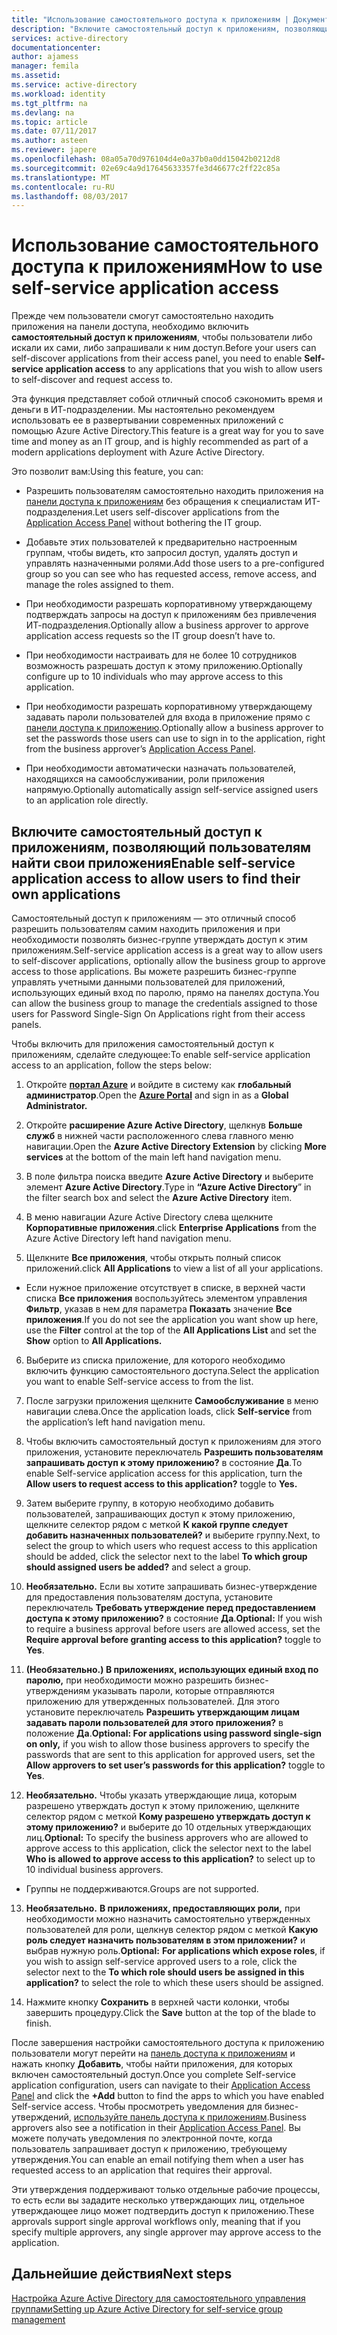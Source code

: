 ```yaml
---
title: "Использование самостоятельного доступа к приложениям | Документация Майкрософт"
description: "Включите самостоятельный доступ к приложениям, позволяющий пользователям найти свои приложения"
services: active-directory
documentationcenter: 
author: ajamess
manager: femila
ms.assetid: 
ms.service: active-directory
ms.workload: identity
ms.tgt_pltfrm: na
ms.devlang: na
ms.topic: article
ms.date: 07/11/2017
ms.author: asteen
ms.reviewer: japere
ms.openlocfilehash: 08a05a70d976104d4e0a37b0a0dd15042b0212d8
ms.sourcegitcommit: 02e69c4a9d17645633357fe3d46677c2ff22c85a
ms.translationtype: MT
ms.contentlocale: ru-RU
ms.lasthandoff: 08/03/2017
---
```

# <a name="how-to-use-self-service-application-access"></a><span data-ttu-id="7406d-103">Использование самостоятельного доступа к приложениям</span><span class="sxs-lookup"><span data-stu-id="7406d-103">How to use self-service application access</span></span>

<span data-ttu-id="7406d-104">Прежде чем пользователи смогут самостоятельно находить приложения на панели доступа, необходимо включить **самостоятельный доступ к приложениям**, чтобы пользователи либо искали их сами, либо запрашивали к ним доступ.</span><span class="sxs-lookup"><span data-stu-id="7406d-104">Before your users can self-discover applications from their access panel, you need to enable **Self-service application access** to any applications that you wish to allow users to self-discover and request access to.</span></span>

<span data-ttu-id="7406d-105">Эта функция представляет собой отличный способ сэкономить время и деньги в ИТ-подразделении. Мы настоятельно рекомендуем использовать ее в развертывании современных приложений с помощью Azure Active Directory.</span><span class="sxs-lookup"><span data-stu-id="7406d-105">This feature is a great way for you to save time and money as an IT group, and is highly recommended as part of a modern applications deployment with Azure Active Directory.</span></span>

<span data-ttu-id="7406d-106">Это позволит вам:</span><span class="sxs-lookup"><span data-stu-id="7406d-106">Using this feature, you can:</span></span>

-   <span data-ttu-id="7406d-107">Разрешить пользователям самостоятельно находить приложения на [панели доступа к приложениям](https://myapps.microsoft.com/) без обращения к специалистам ИТ-подразделения.</span><span class="sxs-lookup"><span data-stu-id="7406d-107">Let users self-discover applications from the [Application Access Panel](https://myapps.microsoft.com/) without bothering the IT group.</span></span>

-   <span data-ttu-id="7406d-108">Добавьте этих пользователей к предварительно настроенным группам, чтобы видеть, кто запросил доступ, удалять доступ и управлять назначенными ролями.</span><span class="sxs-lookup"><span data-stu-id="7406d-108">Add those users to a pre-configured group so you can see who has requested access, remove access, and manage the roles assigned to them.</span></span>

-   <span data-ttu-id="7406d-109">При необходимости разрешать корпоративному утверждающему подтверждать запросы на доступ к приложениям без привлечения ИТ-подразделения.</span><span class="sxs-lookup"><span data-stu-id="7406d-109">Optionally allow a business approver to approve application access requests so the IT group doesn’t have to.</span></span>

-   <span data-ttu-id="7406d-110">При необходимости настраивать для не более 10 сотрудников возможность разрешать доступ к этому приложению.</span><span class="sxs-lookup"><span data-stu-id="7406d-110">Optionally configure up to 10 individuals who may approve access to this application.</span></span>

-   <span data-ttu-id="7406d-111">При необходимости разрешать корпоративному утверждающему задавать пароли пользователей для входа в приложение прямо с [панели доступа к приложению](https://myapps.microsoft.com/).</span><span class="sxs-lookup"><span data-stu-id="7406d-111">Optionally allow a business approver to set the passwords those users can use to sign in to the application, right from the business approver’s [Application Access Panel](https://myapps.microsoft.com/).</span></span>

-   <span data-ttu-id="7406d-112">При необходимости автоматически назначать пользователей, находящихся на самообслуживании, роли приложения напрямую.</span><span class="sxs-lookup"><span data-stu-id="7406d-112">Optionally automatically assign self-service assigned users to an application role directly.</span></span>

## <a name="enable-self-service-application-access-to-allow-users-to-find-their-own-applications"></a><span data-ttu-id="7406d-113">Включите самостоятельный доступ к приложениям, позволяющий пользователям найти свои приложения</span><span class="sxs-lookup"><span data-stu-id="7406d-113">Enable self-service application access to allow users to find their own applications</span></span>

<span data-ttu-id="7406d-114">Самостоятельный доступ к приложениям — это отличный способ разрешить пользователям самим находить приложения и при необходимости позволять бизнес-группе утверждать доступ к этим приложениям.</span><span class="sxs-lookup"><span data-stu-id="7406d-114">Self-service application access is a great way to allow users to self-discover applications, optionally allow the business group to approve access to those applications.</span></span> <span data-ttu-id="7406d-115">Вы можете разрешить бизнес-группе управлять учетными данными пользователей для приложений, использующих единый вход по паролю, прямо на панелях доступа.</span><span class="sxs-lookup"><span data-stu-id="7406d-115">You can allow the business group to manage the credentials assigned to those users for Password Single-Sign On Applications right from their access panels.</span></span>

<span data-ttu-id="7406d-116">Чтобы включить для приложения самостоятельный доступ к приложениям, сделайте следующее:</span><span class="sxs-lookup"><span data-stu-id="7406d-116">To enable self-service application access to an application, follow the steps below:</span></span>

1.  <span data-ttu-id="7406d-117">Откройте [**портал Azure**](https://portal.azure.com/) и войдите в систему как **глобальный администратор**.</span><span class="sxs-lookup"><span data-stu-id="7406d-117">Open the [**Azure Portal**](https://portal.azure.com/) and sign in as a **Global Administrator.**</span></span>

2.  <span data-ttu-id="7406d-118">Откройте **расширение Azure Active Directory**, щелкнув **Больше служб** в нижней части расположенного слева главного меню навигации.</span><span class="sxs-lookup"><span data-stu-id="7406d-118">Open the **Azure Active Directory Extension** by clicking **More services** at the bottom of the main left hand navigation menu.</span></span>

3.  <span data-ttu-id="7406d-119">В поле фильтра поиска введите **Azure Active Directory** и выберите элемент **Azure Active Directory**.</span><span class="sxs-lookup"><span data-stu-id="7406d-119">Type in **“Azure Active Directory**” in the filter search box and select the **Azure Active Directory** item.</span></span>

4.  <span data-ttu-id="7406d-120">В меню навигации Azure Active Directory слева щелкните **Корпоративные приложения**.</span><span class="sxs-lookup"><span data-stu-id="7406d-120">click **Enterprise Applications** from the Azure Active Directory left hand navigation menu.</span></span>

5.  <span data-ttu-id="7406d-121">Щелкните **Все приложения**, чтобы открыть полный список приложений.</span><span class="sxs-lookup"><span data-stu-id="7406d-121">click **All Applications** to view a list of all your applications.</span></span>

  * <span data-ttu-id="7406d-122">Если нужное приложение отсутствует в списке, в верхней части списка **Все приложения** воспользуйтесь элементом управления **Фильтр**, указав в нем для параметра **Показать** значение **Все приложения**.</span><span class="sxs-lookup"><span data-stu-id="7406d-122">If you do not see the application you want show up here, use the **Filter** control at the top of the **All Applications List** and set the **Show** option to **All Applications.**</span></span>

6.  <span data-ttu-id="7406d-123">Выберите из списка приложение, для которого необходимо включить функцию самостоятельного доступа.</span><span class="sxs-lookup"><span data-stu-id="7406d-123">Select the application you want to enable Self-service access to from the list.</span></span>

7.  <span data-ttu-id="7406d-124">После загрузки приложения щелкните **Самообслуживание** в меню навигации слева.</span><span class="sxs-lookup"><span data-stu-id="7406d-124">Once the application loads, click **Self-service** from the application’s left hand navigation menu.</span></span>

8.  <span data-ttu-id="7406d-125">Чтобы включить самостоятельный доступ к приложениям для этого приложения, установите переключатель **Разрешить пользователям запрашивать доступ к этому приложению?** в состояние **Да**.</span><span class="sxs-lookup"><span data-stu-id="7406d-125">To enable Self-service application access for this application, turn the **Allow users to request access to this application?** toggle to **Yes.**</span></span>

9.  <span data-ttu-id="7406d-126">Затем выберите группу, в которую необходимо добавить пользователей, запрашивающих доступ к этому приложению, щелкните селектор рядом с меткой **К какой группе следует добавить назначенных пользователей?** и выберите группу.</span><span class="sxs-lookup"><span data-stu-id="7406d-126">Next, to select the group to which users who request access to this application should be added, click the selector next to the label **To which group should assigned users be added?** and select a group.</span></span>

10. <span data-ttu-id="7406d-127">**Необязательно.** Если вы хотите запрашивать бизнес-утверждение для предоставления пользователям доступа, установите переключатель **Требовать утверждение перед предоставлением доступа к этому приложению?** в состояние **Да**.</span><span class="sxs-lookup"><span data-stu-id="7406d-127">**Optional:** If you wish to require a business approval before users are allowed access, set the **Require approval before granting access to this application?** toggle to **Yes**.</span></span>

11. <span data-ttu-id="7406d-128">**(Необязательно.) В приложениях, использующих единый вход по паролю,** при необходимости можно разрешить бизнес-утверждениям указывать пароли, которые отправляются приложению для утвержденных пользователей. Для этого установите переключатель **Разрешить утверждающим лицам задавать пароли пользователей для этого приложения?** в положение **Да**.</span><span class="sxs-lookup"><span data-stu-id="7406d-128">**Optional: For applications using password single-sign on only,** if you wish to allow those business approvers to specify the passwords that are sent to this application for approved users, set the **Allow approvers to set user’s passwords for this application?** toggle to **Yes**.</span></span>

12. <span data-ttu-id="7406d-129">**Необязательно.** Чтобы указать утверждающие лица, которым разрешено утверждать доступ к этому приложению, щелкните селектор рядом с меткой **Кому разрешено утверждать доступ к этому приложению?** и выберите до 10 отдельных утверждающих лиц.</span><span class="sxs-lookup"><span data-stu-id="7406d-129">**Optional:** To specify the business approvers who are allowed to approve access to this application, click the selector next to the label **Who is allowed to approve access to this application?** to select up to 10 individual business approvers.</span></span>

   * <span data-ttu-id="7406d-130">Группы не поддерживаются.</span><span class="sxs-lookup"><span data-stu-id="7406d-130">Groups are not supported.</span></span>

13. <span data-ttu-id="7406d-131">**Необязательно.** **В приложениях, предоставляющих роли,** при необходимости можно назначить самостоятельно утвержденных пользователей для роли, щелкнув селектор рядом с меткой **Какую роль следует назначить пользователям в этом приложении?** и выбрав нужную роль.</span><span class="sxs-lookup"><span data-stu-id="7406d-131">**Optional:** **For applications which expose roles**, if you wish to assign self-service approved users to a role, click the selector next to the **To which role should users be assigned in this application?** to select the role to which these users should be assigned.</span></span>

14. <span data-ttu-id="7406d-132">Нажмите кнопку **Сохранить** в верхней части колонки, чтобы завершить процедуру.</span><span class="sxs-lookup"><span data-stu-id="7406d-132">Click the **Save** button at the top of the blade to finish.</span></span>

<span data-ttu-id="7406d-133">После завершения настройки самостоятельного доступа к приложению пользователи могут перейти на [панель доступа к приложениям](https://myapps.microsoft.com/) и нажать кнопку **Добавить**, чтобы найти приложения, для которых включен самостоятельный доступ.</span><span class="sxs-lookup"><span data-stu-id="7406d-133">Once you complete Self-service application configuration, users can navigate to their [Application Access Panel](https://myapps.microsoft.com/) and click the **+Add** button to find the apps to which you have enabled Self-service access.</span></span> <span data-ttu-id="7406d-134">Чтобы просмотреть уведомления для бизнес-утверждений, [используйте панель доступа к приложениям](https://myapps.microsoft.com/).</span><span class="sxs-lookup"><span data-stu-id="7406d-134">Business approvers also see a notification in their [Application Access Panel](https://myapps.microsoft.com/).</span></span> <span data-ttu-id="7406d-135">Вы можете получать уведомления по электронной почте, когда пользователь запрашивает доступ к приложению, требующему утверждения.</span><span class="sxs-lookup"><span data-stu-id="7406d-135">You can enable an email notifying them when a user has requested access to an application that requires their approval.</span></span> 

<span data-ttu-id="7406d-136">Эти утверждения поддерживают только отдельные рабочие процессы, то есть если вы зададите несколько утверждающих лиц, отдельное утверждающее лицо может подтвердить доступ к приложению.</span><span class="sxs-lookup"><span data-stu-id="7406d-136">These approvals support single approval workflows only, meaning that if you specify multiple approvers, any single approver may approve access to the application.</span></span>

## <a name="next-steps"></a><span data-ttu-id="7406d-137">Дальнейшие действия</span><span class="sxs-lookup"><span data-stu-id="7406d-137">Next steps</span></span>
[<span data-ttu-id="7406d-138">Настройка Azure Active Directory для самостоятельного управления группами</span><span class="sxs-lookup"><span data-stu-id="7406d-138">Setting up Azure Active Directory for self-service group management</span></span>](active-directory-accessmanagement-self-service-group-management.md)
